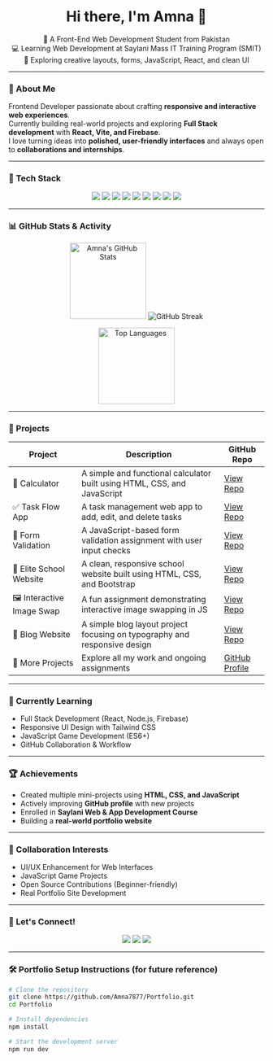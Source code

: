 
<h1 align="center">Hi there, I'm Amna 👋</h1>

<p align="center">
  🌸 A Front-End Web Development Student from Pakistan <br>
  💻 Learning Web Development at Saylani Mass IT Training Program (SMIT) <br>
  🌱 Exploring creative layouts, forms, JavaScript, React, and clean UI <br>
</p>

---

### 💫 About Me  
Frontend Developer passionate about crafting **responsive and interactive web experiences**.  
Currently building real-world projects and exploring **Full Stack development** with **React, Vite, and Firebase**.  
I love turning ideas into **polished, user-friendly interfaces** and always open to **collaborations and internships**.

---

### 🧰 Tech Stack
<p align="center">
  <img src="https://img.shields.io/badge/HTML5-E34F26?style=for-the-badge&logo=html5&logoColor=white"/>
  <img src="https://img.shields.io/badge/CSS3-1572B6?style=for-the-badge&logo=css3&logoColor=white"/>
  <img src="https://img.shields.io/badge/Bootstrap-563D7C?style=for-the-badge&logo=bootstrap&logoColor=white"/>
  <img src="https://img.shields.io/badge/JavaScript%20(ES6)-F7DF1E?style=for-the-badge&logo=javascript&logoColor=black"/>
  <img src="https://img.shields.io/badge/React-61DAFB?style=for-the-badge&logo=react&logoColor=black"/>
  <img src="https://img.shields.io/badge/Vite-646CFF?style=for-the-badge&logo=vite&logoColor=white"/>
  <img src="https://img.shields.io/badge/Firebase-FFCA28?style=for-the-badge&logo=firebase&logoColor=black"/>
  <img src="https://img.shields.io/badge/Git-F05032?style=for-the-badge&logo=git&logoColor=white"/>
  <img src="https://img.shields.io/badge/GitHub-181717?style=for-the-badge&logo=github&logoColor=white"/>
</p>

---

### 📊 GitHub Stats & Activity

<p align="center">
  <!-- GitHub Profile Stats -->
  <img src="https://github-readme-stats.vercel.app/api?username=Amna7877&show_icons=true&theme=tokyonight&border_radius=10" alt="Amna's GitHub Stats" height="150px"/>

  <!-- GitHub Streak Stats (Fixed Link) -->
<img src="https://streak-stats.demolab.com?user=Amna7877&theme=tokyonight&border_radius=10" alt="GitHub Streak"/>
</p>

<!-- Top Languages -->
<p align="center">
  <img src="https://github-readme-stats.vercel.app/api/top-langs/?username=Amna7877&layout=compact&theme=tokyonight&border_radius=10" alt="Top Languages" height="150px"/>
</p>


---

### 🚀 Projects

| Project | Description | GitHub Repo |
|----------|--------------|-------------|
| 🧮 Calculator | A simple and functional calculator built using HTML, CSS, and JavaScript | [View Repo](https://github.com/Amna7877/Calculator) |
| ✅ Task Flow App | A task management web app to add, edit, and delete tasks | [View Repo](https://github.com/Amna7877/Task-Flow-App) |
| 🧾 Form Validation | A JavaScript-based form validation assignment with user input checks | [View Repo](https://github.com/Amna7877/JS-Assignment-02-Form-Validation) |
| 🏫 Elite School Website | A clean, responsive school website built using HTML, CSS, and Bootstrap | [View Repo](https://github.com/Amna7877/Elite-School-Website) |
| 🖼️ Interactive Image Swap | A fun assignment demonstrating interactive image swapping in JS | [View Repo](https://github.com/Amna7877/HTML-Assignment-10-Interactive-Image-Swap) |
| 📝 Blog Website | A simple blog layout project focusing on typography and responsive design | [View Repo](https://github.com/Amna7877/Blog) |
| 🌟 More Projects | Explore all my work and ongoing assignments | [GitHub Profile](https://github.com/Amna7877) |

---

### 📘 Currently Learning

- Full Stack Development (React, Node.js, Firebase)
- Responsive UI Design with Tailwind CSS
- JavaScript Game Development (ES6+)
- GitHub Collaboration & Workflow

---

### 🏆 Achievements

- Created multiple mini-projects using **HTML, CSS, and JavaScript**
- Actively improving **GitHub profile** with new projects
- Enrolled in **Saylani Web & App Development Course**
- Building a **real-world portfolio website**

---

### 🤝 Collaboration Interests

- UI/UX Enhancement for Web Interfaces  
- JavaScript Game Projects  
- Open Source Contributions (Beginner-friendly)  
- Real Portfolio Site Development   

---

### 💖 Let's Connect!

<p align="center">
  <a href="mailto:amnamehmoodofficial78@gmail.com"><img src="https://img.shields.io/badge/Email-amna.mehmood%40gmail.com-red?style=for-the-badge&logo=gmail&logoColor=white"/></a>
  <a href="https://github.com/Amna7877"><img src="https://img.shields.io/badge/GitHub-Amna7877-181717?style=for-the-badge&logo=github&logoColor=white"/></a>
  <a href="https://www.linkedin.com/in/amna-mehmood-611430371"><img src="https://img.shields.io/badge/LinkedIn-Amna%20Mehmood-0077B5?style=for-the-badge&logo=linkedin&logoColor=white"/></a>
</p>

---

### 🛠 Portfolio Setup Instructions (for future reference)
```bash
# Clone the repository
git clone https://github.com/Amna7877/Portfolio.git
cd Portfolio

# Install dependencies
npm install

# Start the development server
npm run dev

